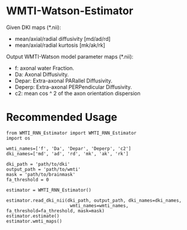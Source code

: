 # WMTI-Watson-Estimator

Given DKI maps (*.nii):   
  - mean/axial/radial diffusivity [md/ad/rd]  
  - mean/axial/radial kurtosis [mk/ak/rk]    

Output WMTI-Watson model parameter maps (*.nii):  
  - f: axonal water Fraction.  
  - Da: Axonal Diffusivity.  
  - Depar: Extra-axonal PARallel Diffusivity.  
  - Deperp: Extra-axonal PERPendicular Diffusivity.  
  - c2: mean cos ^ 2 of the axon orientation dispersion
  
# Recommended Usage
```
from WMTI_RNN_Estimator import WMTI_RNN_Estimator
import os

wmti_names=['f', 'Da', 'Depar', 'Deperp', 'c2']  
dki_names=['md', 'ad', 'rd', 'mk', 'ak', 'rk']  

dki_path = 'path/to/dki'
output_path = 'path/to/wmti'
mask = 'path/to/brainmask'
fa_threshold = 0

estimator = WMTI_RNN_Estimator()

estimator.read_dki_nii(dki_path, output_path, dki_names=dki_names, 
                        wmti_names=wmti_names, fa_threshold=fa_threshold, mask=mask)
estimator.estimate()
estimator.wmti_maps()
```
